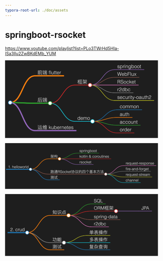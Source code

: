 ```yaml
---
typora-root-url: ./doc/assets
---
```




# springboot-rsocket

https://www.youtube.com/playlist?list=PLo3TWrHd5HIa-lSa3llu2ZwBKdEMb_YUM



![image-20210127014814408](/doc/assets/image-20210127014814408.png)



![image-20210131123907355](/doc/assets/image-20210131123907355.png)



![image-20210131125115798](/doc/assets/image-20210131125115798.png)

